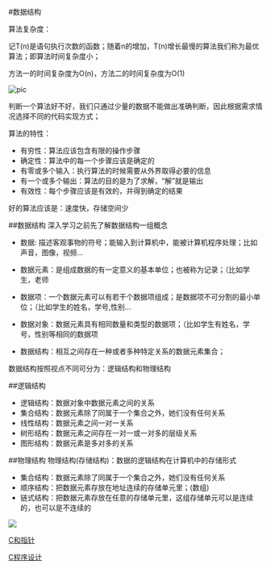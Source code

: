 #数据结构

算法复杂度：

记T(n)是语句执行次数的函数；随着n的增加，T(n)增长最慢的算法我们称为最优算法；即算法时间复杂度小；

方法一的时间复杂度为O(n)，方法二的时间复杂度为O(1)

![pic](https://user-gold-cdn.xitu.io/2017/11/7/dc1afa4c76ce0552b0905cd84a4ba940?imageslim)

判断一个算法好不好，我们只通过少量的数据不能做出准确判断，因此根据需求情况选择不同的代码实现方式；

算法的特性：

* 有穷性：算法应该包含有限的操作步骤
* 确定性：算法中的每一个步骤应该是确定的
* 有零或多个输入：执行算法的时候需要从外界取得必要的信息
* 有一个或多个输出：算法的目的是为了求解，“解”就是输出
* 有效性：每个步骤应该是有效的，并得到确定的结果

好的算法应该是：速度快，存储空间少


##数据结构
深入学习之前先了解数据结构一组概念

* 数据: 描述客观事物的符号；能输入到计算机中，能被计算机程序处理；比如声音，图像，视频...

* 数据元素：是组成数据的有一定意义的基本单位；也被称为记录；（比如学生，老师

* 数据项：一个数据元素可以有若干个数据项组成；是数据项不可分割的最小单位；（比如学生的姓名，学号,性别...

* 数据对象：数据元素具有相同数量和类型的数据项；（比如学生有姓名，学号，性别等相同的数据项
* 数据结构：相互之间存在一种或者多种特定关系的数据元素集合；

数据结构按照视点不同可分为：逻辑结构和物理结构


##逻辑结构
* 逻辑结构：数据对象中数据元素之间的关系
* 集合结构：数据元素除了同属于一个集合之外，她们没有任何关系
* 线性结构：数据元素之间一对一关系
* 树形结构：数据元素之间存在一对一或一对多的层级关系
* 图形结构：数据元素是多对多的关系

##物理结构
物理结构(存储结构)：数据的逻辑结构在计算机中的存储形式

* 集合结构：数据元素除了同属于一个集合之外，她们没有任何关系
* 顺序结构：把数据元素存放在地址连续的存储单元里；(数组)
* 链式结构：把数据元素存放在任意的存储单元里，这组存储单元可以是连续的，也可以是不连续的

![](http://127.0.0.1:81/pic//ma1.png)



[C和指针](https://www.amazon.cn/gp/product/B00163LU68/ref=as_li_ss_tl?ie=UTF8&camp=536&tag=lucida-23&creativeASIN=B00163LU68&linkCode=as2&creative=3132)

[C程序设计](https://www.amazon.cn/gp/product/B0011425T8/ref=as_li_ss_tl?ie=UTF8&camp=536&tag=lucida-23&creativeASIN=B0011425T8&linkCode=as2&creative=3132)




